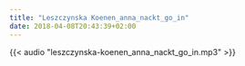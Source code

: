 ```yaml
---
title: "Leszczynska Koenen_anna_nackt_go_in"
date: 2018-04-08T20:43:39+02:00
---
```


{{< audio "leszczynska-koenen_anna_nackt_go_in.mp3" >}}